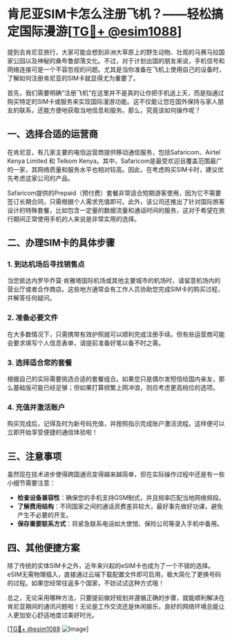 # 肯尼亚SIM卡怎么注册飞机？——轻松搞定国际漫游[[TG💪+ @esim1088](https://t.me/s/esim1088)]

提到去肯尼亚旅行，大家可能会想到非洲大草原上的野生动物、壮观的马赛马拉国家公园以及神秘的桑布鲁部落文化。不过，对于计划出国的朋友来说，手机信号和网络连接可是一个不容忽视的问题。尤其是当你准备在飞机上使用自己的设备时，了解如何注册肯尼亚的SIM卡就显得尤为重要了。

首先，我们需要明确“注册飞机”在这里并不是真的让你把手机送上天，而是指通过购买特定的SIM卡或服务来实现国际漫游功能。这不仅能让您在国外保持与家人朋友的联系，还能方便地获取当地信息和服务。那么，究竟该如何操作呢？

## 一、选择合适的运营商

在肯尼亚，有几家主要的电信运营商提供移动通信服务，包括Safaricom、Airtel Kenya Limited 和 Telkom Kenya。其中，Safaricom是最受欢迎且覆盖范围最广的一家，其网络质量和服务水平也相对较高。因此，在考虑购买SIM卡时，建议优先考虑这家公司的产品。

Safaricom提供的Prepaid（预付费）套餐非常适合短期游客使用，因为它不需要签订长期合同，只需根据个人需求充值即可。此外，该公司还推出了针对国际旅客设计的特殊套餐，比如包含一定量的数据流量和通话时间的服务，这对于希望在旅行期间正常使用手机的人来说是非常实用的选择。

## 二、办理SIM卡的具体步骤

### 1. 到达机场后寻找销售点
当您抵达内罗毕乔莫·肯雅塔国际机场或其他主要城市的机场时，请留意机场内的营业厅或者合作商店。这些地方通常会有工作人员协助您完成SIM卡的购买过程，并解答任何疑问。

### 2. 准备必要文件
在大多数情况下，只需携带有效护照就可以顺利完成注册手续。但有些运营商可能会要求填写个人信息表单，请提前准备好笔以备不时之需。

### 3. 选择适合您的套餐
根据自己的实际需要挑选合适的套餐组合。如果您只是偶尔发短信给国内亲友，那么基础版可能已经足够；但如果打算频繁上网冲浪，则应考虑更高档位的选项。

### 4. 充值并激活账户
购买完成后，记得及时为新号码充值，并按照指示完成账户激活流程。这样便可以立即开始享受便捷的通信体验啦！

## 三、注意事项

虽然现在技术进步使得跨国通讯变得越来越简单，但在实际操作过程中还是有一些小细节需要注意：

- **检查设备兼容性**：确保您的手机支持GSM制式，并且频率匹配当地网络频段。
- **了解费用结构**：不同国家之间的通话资费差异较大，最好事先做好功课，避免产生不必要的开支。
- **保存重要联系方式**：将紧急联系电话如大使馆、保险公司等录入手机中备用。

## 四、其他便捷方案

除了传统的实体SIM卡之外，近年来兴起的eSIM卡也成为了一个不错的选择。eSIM无需物理插入，直接通过云端下载配置文件即可启用，极大简化了更换号码的过程。如果您经常往返多个国家，不妨试试这种方式哦！

总之，无论采用哪种方法，只要提前做好规划并遵循正确的步骤，就能顺利解决在肯尼亚期间的通讯问题啦！无论是工作交流还是休闲娱乐，良好的网络环境总能让人更加安心舒适地度过美好时光。

[[TG💪+ @esim1088](https://t.me/s/esim1088) ![Image](https://i.postimg.cc/4NQfJmqS/Snipaste-2025-05-13-00-14-12.png)]